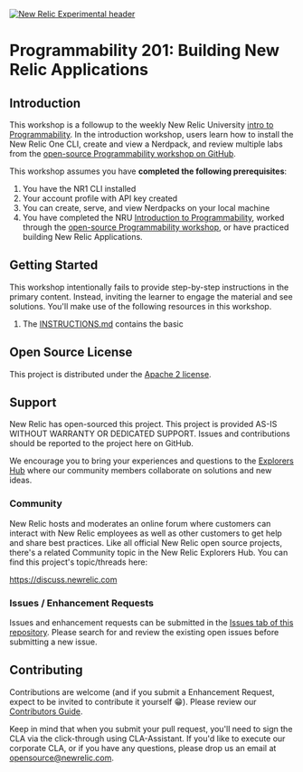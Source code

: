 [![New Relic Experimental header](https://github.com/newrelic/open-source-office/raw/master/examples/categories/images/Experimental.png)](https://github.com/newrelic/open-source-office/blob/master/examples/categories/index.md#category-new-relic-experimental)

# Programmability 201: Building New Relic Applications

## Introduction

This workshop is a followup to the weekly New Relic University [intro to Programmability](https://learn.newrelic.com/series/webcasts/live-learncast-new-relic-one-programmability). In the introduction workshop, users learn how to install the New Relic One CLI, create and view a Nerdpack, and review multiple labs from the [open-source Programmability workshop on GitHub](https://github.com/newrelic/nr1-workshop).

This workshop assumes you have **completed the following prerequisites**:
1. You have the NR1 CLI installed
2. Your account profile with API key created
3. You can create, serve, and view Nerdpacks on your local machine
4. You have completed the NRU [Introduction to Programmability](https://learn.newrelic.com/series/webcasts/live-learncast-new-relic-one-programmability), worked through the [open-source Programmability workshop](https://github.com/newrelic/nr1-workshop), or have practiced building New Relic Applications.

## Getting Started

This workshop intentionally fails to provide step-by-step instructions in the primary content. Instead, inviting the learner to engage the material and see solutions. You'll make use of the following resources in this workshop.

1. The [INSTRUCTIONS.md](INSTRUCTIONS.md) contains the basic

## Open Source License

This project is distributed under the [Apache 2 license](LICENSE).

## Support

New Relic has open-sourced this project. This project is provided AS-IS WITHOUT WARRANTY OR DEDICATED SUPPORT. Issues and contributions should be reported to the project here on GitHub.

We encourage you to bring your experiences and questions to the [Explorers Hub](https://discuss.newrelic.com) where our community members collaborate on solutions and new ideas.

### Community

New Relic hosts and moderates an online forum where customers can interact with New Relic employees as well as other customers to get help and share best practices. Like all official New Relic open source projects, there's a related Community topic in the New Relic Explorers Hub. You can find this project's topic/threads here:

https://discuss.newrelic.com

### Issues / Enhancement Requests

Issues and enhancement requests can be submitted in the [Issues tab of this repository](../../issues). Please search for and review the existing open issues before submitting a new issue.

## Contributing

Contributions are welcome (and if you submit a Enhancement Request, expect to be invited to contribute it yourself :grin:). Please review our [Contributors Guide](CONTRIBUTING.md).

Keep in mind that when you submit your pull request, you'll need to sign the CLA via the click-through using CLA-Assistant. If you'd like to execute our corporate CLA, or if you have any questions, please drop us an email at opensource@newrelic.com.